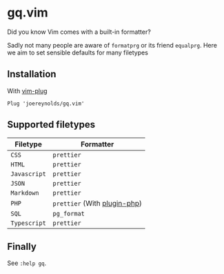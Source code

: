 # gq.vim

Did you know Vim comes with a built-in formatter?

Sadly not many people are aware of `formatprg` or its friend `equalprg`.
Here we aim to set sensible defaults for many filetypes

## Installation

With [vim-plug](https://github.com/junegunn/vim-plug)

```
Plug 'joereynolds/gq.vim'
```

## Supported filetypes

| Filetype  | Formatter |
| ------------- | ------------- |
| `CSS`  | `prettier`  |
| `HTML`   | `prettier`  |
| `Javascript`  | `prettier`  |
| `JSON`  | `prettier`  |
| `Markdown`  | `prettier`  |
| `PHP`  | `prettier` (With [plugin-php](https://github.com/prettier/plugin-php))  |
| `SQL`  | `pg_format`  |
| `Typescript`  | `prettier`  |

## Finally

See `:help gq`.

